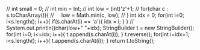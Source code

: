// int small = 0;
// int min = Int;
// int low = (int)'z'+1;
// for(char c : s.toCharArray()){
//     low = Math.min(c, low);
// }
int idx = 0;
for(int i=0; i<s.length(); i++){
if(s.charAt(i) == 'a'){
idx = i;
}
}
// System.out.println((char)low+" "+idx);
StringBuilder t = new StringBuilder();
for(int i=0; i<=idx; i++){
t.append(s.charAt(i));
}
t.reverse();
for(int i=idx+1; i<s.length(); i++){
t.append(s.charAt(i));
}
return t.toString();